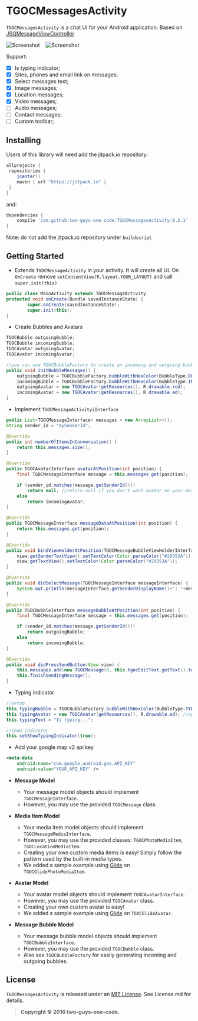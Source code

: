 # TGOCMessagesActivity

`TGOCMessagesActivity` is a chat UI for your Android application. Based on [JSQMessageViewController][jsq]

![Screenshot][img0] &nbsp;&nbsp; ![Screenshot][img1] &nbsp;&nbsp;

Support:

- [x] Is typing indicator;
- [x] Sites, phones and email link on messages;
- [x] Select messages text;
- [x] Image messages;
- [x] Location messages;
- [X] Video messages;
- [ ] Audio messages;
- [ ] Contact messages;
- [ ] Custom toolbar;

## Installing

Users of this library will need add the jitpack.io repository:

```gradle
allprojects {
 repositories {
    jcenter()
    maven { url "https://jitpack.io" }
 }
}
```

and:

```gradle
dependencies {
    compile 'com.github.two-guys-one-code:TGOCMessagesActivity:0.2.1'
}
```

Note: do not add the jitpack.io repository under `buildscript` 

## Getting Started

* Extends `TGOCMessageActivity` in your activity. It will create all UI. On `OnCreate` remove `setContentView(R.layout.YOUR_LAYOUT)` and call `super.init(this)`

```java
public class MainActivity extends TGOCMessageActivity
protected void onCreate(Bundle savedInstanceState) {
        super.onCreate(savedInstanceState);
        super.init(this);
}
```

* Create Bubbles and Avatars

```java
TGOCBubble outgoingBubble;
TGOCBubble incomingBubble;
TGOCAvatar outgoingAvatar;
TGOCAvatar incomingAvatar;

//you can use TGOCBubbleFactory to create an incoming and outgoing bubble
public void initBubbleMessages() {
    outgoingBubble = TGOCBubbleFactory.bubbleWithHexColor(BubbleType.OUTGOING, "#C7D6DA");
    incomingBubble = TGOCBubbleFactory.bubbleWithHexColor(BubbleType.INCOMING, "#FAFFFF");
    outgoingAvatar = new TGOCAvatar(getResources(), R.drawable.rod);
    incomingAvatar = new TGOCAvatar(getResources(), R.drawable.ed);
}

```

* Implement `TGOCMessageActivityiInterface`

```java
public List<TGOCMessageInterface> messages = new ArrayList<>();
String sender_id = "mySenderId";

@Override
public int numberOfItemsInConversation() {
    return this.messages.size();
}

@Override
public TGOCAvatarInterface avatarAtPosition(int position) {
    final TGOCMessageInterface message = this.messages.get(position);

    if (sender_id.matches(message.getSenderId()))
        return null; //return null if you don't want avatar on your messages
    else
        return incomingAvatar;
}

@Override
public TGOCMessageInterface messageDataAtPosition(int position) {
    return this.messages.get(position);
}

@Override
public void bindViewHolderAtPosition(TGOCMessageBubbleViewHolderInterface view, int position) {
    view.getSenderTextView().setTextColor(Color.parseColor("#29353A"));
    view.getTextView().setTextColor(Color.parseColor("#29353A"));
}

@Override
public void didSelectMessage(TGOCMessageInterface messageInterface) {
    System.out.println(messageInterface.getSenderDisplayName()+": "+messageInterface.toString()); //called when user click on media messages
}

@Override
public TGOCBubbleInterface messageBubbleAtPosition(int position) {
    final TGOCMessageInterface message = this.messages.get(position);

    if (sender_id.matches(message.getSenderId()))
        return outgoingBubble;
    else
        return incomingBubble;
}

@Override
public void didPressSendButton(View view) {
    this.messages.add(new TGOCMessage(0, this.tgocEditText.getText().toString(), "Rodrigo"));
    this.finishSendingMessage();
}
```
* Typing indicator
```java
//setup
this.typingBubble = TGOCBubbleFactory.bubbleWithHexColor(BubbleType.TYPING, "#FAFFFF");
this.typingAvatar = new TGOCAvatar(getResources(), R.drawable.ed); //optional
this.typingText = "Is typing...";
```

```java
//show indicator
this.setShowTypingIndicator(true);
```

* Add your google map v2 api key 

```xml
<meta-data
    android:name="com.google.android.geo.API_KEY"
    android:value="YOUR_API_KEY" />
```

* **Message Model**
  * Your message model objects should implement `TGOCMessageInterface`.
  * However, you may use the provided `TGOCMessage` class.

* **Media Item Model**
  * Your media item model objects should implement `TGOCMessageMediaInterface`.
  * However, you may use the provided classes: `TGOCPhotoMediaItem`, `TGOCLocationMediaItem`.
  * Creating your own custom media items is easy! Simply follow the pattern used by the built-in media types.
  * We added a sample example using [Glide][glide] on `TGOCGlidePhotoMediaItem`.
  
* **Avatar Model**
  * Your avatar model objects should implement `TGOCAvatarInterface`.
  * However, you may use the provided `TGOCAvatar` class.
  * Creating your own custom avatar is easy!
  * We added a sample example using [Glide][glide] on `TGOCGlideAvatar`.

* **Message Bubble Model**
  * Your message bubble model objects should implement `TGOCBubbleInterface`.
  * However, you may use the provided `TGOCBubble` class.
  * Also see `TGOCBubbleFactory` for easily generating incoming and outgoing bubbles.
  
## License

`TGOCMessagesActivity` is released under an [MIT License][mit]. See License.md for details.

>**Copyright &copy; 2016 two-guys-one-code.**

[jsq]:http://www.jessesquires.com/JSQMessagesViewController/
[glide]:https://github.com/bumptech/glide
[mit]:http://opensource.org/licenses/MIT
[img0]:https://github.com/two-guys-one-code/TGOCMessagesActivity/blob/master/Screenshots/screenshot0.png
[img1]:https://github.com/two-guys-one-code/TGOCMessagesActivity/blob/master/Screenshots/screenshot1.png
